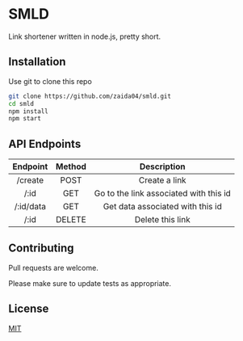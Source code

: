 # SMLD

Link shortener written in node.js, pretty short.

## Installation

Use git to clone this repo

```bash
git clone https://github.com/zaida04/smld.git
cd smld
npm install
npm start
```

## API Endpoints
| Endpoint | Method | Description |
| :---:         |     :---:      |          :---: |
| /create  | POST    | Create a link    |
| /:id    | GET  | Go to the link associated with this id    |
| /:id/data    | GET  | Get data associated with this id   |
| /:id | DELETE| Delete this link|

## Contributing
Pull requests are welcome.

Please make sure to update tests as appropriate.

## License
[MIT](https://choosealicense.com/licenses/mit/)
